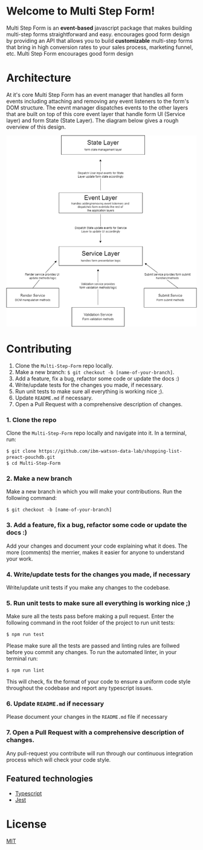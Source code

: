 <!--Put badges at the very top -->
<!-- Travis CI: change the repos (required) -->
<!-- Metrics collection: Follow the setup instructions for the appropriate client in https://github.com/IBM/metrics-collector-service (required) -->
<!-- remove metrics badge if no metrics collection is performed -->

# Welcome to Multi Step Form!

Multi Step Form is an **event-based** javascript package that makes building multi-step forms straightforward and easy. encourages good form design by providing an API that allows you to build **customizable** multi-step forms that bring in high conversion rates to your sales process, marketing funnel, etc. Multi Step Form encourages good form design

# Architecture

At it's core Multi Step Form has an event manager that handles all form events including attaching and removing any event listeners to the form's DOM structure. The eevnt manager dispatches events to the other layers that are built on top of this core event layer that handle form UI (Service layer) and form State (State Layer). The diagram below gives a rough overview of this design.

![Architechture](architecture.png 'Architechture')

# Contributing

1. Clone the `Multi-Step-Form` repo locally.
2. Make a new branch: `$ git checkout -b [name-of-your-branch]`.
3. Add a feature, fix a bug, refactor some code or update the docs :)
4. Write/update tests for the changes you made, if necessary.
5. Run unit tests to make sure all everything is working nice ;).
6. Update `README.md` if necessary.
7. Open a Pull Request with a comprehensive description of changes.

### 1. Clone the repo

Clone the `Multi-Step-Form` repo locally and navigate into it. In a terminal, run:

```
$ git clone https://github.com/ibm-watson-data-lab/shopping-list-preact-pouchdb.git
$ cd Multi-Step-Form
```

### 2. Make a new branch

Make a new branch in which you will make your contributions. Run the following command:

```
$ git checkout -b [name-of-your-branch]
```

### 3. Add a feature, fix a bug, refactor some code or update the docs :)

Add your changes and document your code explaining what it does. The more (comments) the merrier, makes it easier for anyone to understand your work.

### 4. Write/update tests for the changes you made, if necessary

Write/update unit tests if you make any changes to the codebase.

### 5. Run unit tests to make sure all everything is working nice ;)

Make sure all the tests pass before making a pull request. Enter the following command
in the root folder of the project to run unit tests:

```
$ npm run test
```

Please make sure all the tests are passed and linting rules are follwed before you commit any changes. To run the automated linter, in your terminal run:

```
$ npm run lint
```

This will check, fix the format of your code to ensure a uniform code style throughout the codebase and report any typescript issues.

### 6. Update `README.md` if necessary

Please document your changes in the `README.md` file if necessary

### 7. Open a Pull Request with a comprehensive description of changes.

Any pull-request you contribute will run through our continuous integration process which will check your code style.

## Featured technologies

- [Typescript](https://www.typescriptlang.org/)
- [Jest](https://jestjs.io/)

# License

[MIT](LICENSE)
